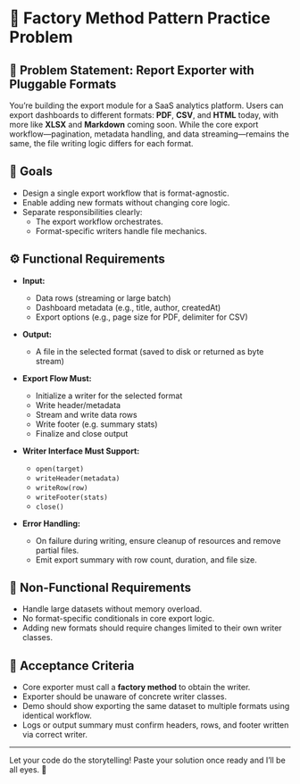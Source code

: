 # 🧠 Factory Method Pattern Practice Problem

## 📝 Problem Statement: Report Exporter with Pluggable Formats

You’re building the export module for a SaaS analytics platform. Users can export dashboards to different formats: **PDF**, **CSV**, and **HTML** today, with more like **XLSX** and **Markdown** coming soon. While the core export workflow—pagination, metadata handling, and data streaming—remains the same, the file writing logic differs for each format.

## 🎯 Goals

- Design a single export workflow that is format-agnostic.
- Enable adding new formats without changing core logic.
- Separate responsibilities clearly:
  - The export workflow orchestrates.
  - Format-specific writers handle file mechanics.

## ⚙️ Functional Requirements

- **Input:**
  - Data rows (streaming or large batch)
  - Dashboard metadata (e.g., title, author, createdAt)
  - Export options (e.g., page size for PDF, delimiter for CSV)

- **Output:**  
  - A file in the selected format (saved to disk or returned as byte stream)

- **Export Flow Must:**
  - Initialize a writer for the selected format
  - Write header/metadata
  - Stream and write data rows
  - Write footer (e.g. summary stats)
  - Finalize and close output

- **Writer Interface Must Support:**
  - `open(target)`
  - `writeHeader(metadata)`
  - `writeRow(row)`
  - `writeFooter(stats)`
  - `close()`

- **Error Handling:**
  - On failure during writing, ensure cleanup of resources and remove partial files.
  - Emit export summary with row count, duration, and file size.

## 📐 Non-Functional Requirements

- Handle large datasets without memory overload.
- No format-specific conditionals in core export logic.
- Adding new formats should require changes limited to their own writer classes.

## 🧪 Acceptance Criteria

- Core exporter must call a **factory method** to obtain the writer.
- Exporter should be unaware of concrete writer classes.
- Demo should show exporting the same dataset to multiple formats using identical workflow.
- Logs or output summary must confirm headers, rows, and footer written via correct writer.

---

Let your code do the storytelling! Paste your solution once ready and I’ll be all eyes. 👀
